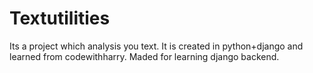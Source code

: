 # Textutilities
Its a project which analysis you text. It is created in python+django and learned from codewithharry.
Maded for learning django backend.
